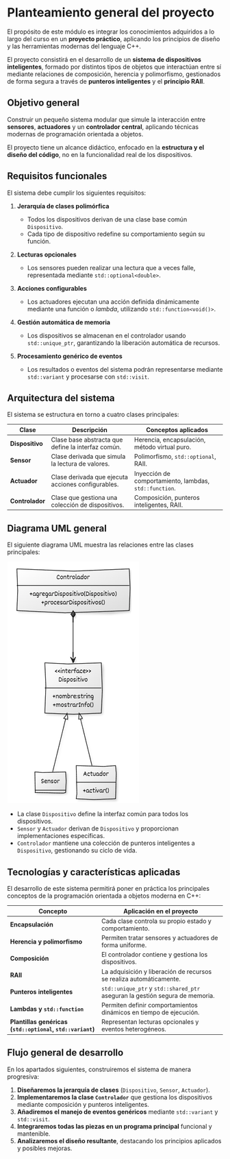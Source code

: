 # Planteamiento general del proyecto

El propósito de este módulo es integrar los conocimientos adquiridos a lo largo del curso en un **proyecto práctico**, aplicando los principios de diseño y las herramientas modernas del lenguaje C++.

El proyecto consistirá en el desarrollo de un **sistema de dispositivos inteligentes**, formado por distintos tipos de objetos que interactúan entre sí mediante relaciones de composición, herencia y polimorfismo, gestionados de forma segura a través de **punteros inteligentes** y el **principio RAII**.

## Objetivo general

Construir un pequeño sistema modular que simule la interacción entre **sensores**, **actuadores** y un **controlador central**, aplicando técnicas modernas de programación orientada a objetos.

El proyecto tiene un alcance didáctico, enfocado en la **estructura y el diseño del código**, no en la funcionalidad real de los dispositivos.


## Requisitos funcionales

El sistema debe cumplir los siguientes requisitos:

1. **Jerarquía de clases polimórfica**

   * Todos los dispositivos derivan de una clase base común `Dispositivo`.
   * Cada tipo de dispositivo redefine su comportamiento según su función.

2. **Lecturas opcionales**

   * Los sensores pueden realizar una lectura que a veces falle, representada mediante `std::optional<double>`.

3. **Acciones configurables**

   * Los actuadores ejecutan una acción definida dinámicamente mediante una función o *lambda*, utilizando `std::function<void()>`.

4. **Gestión automática de memoria**

   * Los dispositivos se almacenan en el controlador usando `std::unique_ptr`, garantizando la liberación automática de recursos.

5. **Procesamiento genérico de eventos**

   * Los resultados o eventos del sistema podrán representarse mediante `std::variant` y procesarse con `std::visit`.

## Arquitectura del sistema

El sistema se estructura en torno a cuatro clases principales:

| Clase           | Descripción                                        | Conceptos aplicados                                    |
| --------------- | -------------------------------------------------- | ------------------------------------------------------ |
| **Dispositivo** | Clase base abstracta que define la interfaz común. | Herencia, encapsulación, método virtual puro.          |
| **Sensor**      | Clase derivada que simula la lectura de valores.   | Polimorfismo, `std::optional`, RAII.                   |
| **Actuador**    | Clase derivada que ejecuta acciones configurables. | Inyección de comportamiento, lambdas, `std::function`. |
| **Controlador** | Clase que gestiona una colección de dispositivos.  | Composición, punteros inteligentes, RAII.              |



## Diagrama UML general

El siguiente diagrama UML muestra las relaciones entre las clases principales:

![uml](img/uml.png)

* La clase `Dispositivo` define la interfaz común para todos los dispositivos.
* `Sensor` y `Actuador` derivan de `Dispositivo` y proporcionan implementaciones específicas.
* `Controlador` mantiene una colección de punteros inteligentes a `Dispositivo`, gestionando su ciclo de vida.

## Tecnologías y características aplicadas

El desarrollo de este sistema permitirá poner en práctica los principales conceptos de la programación orientada a objetos moderna en C++:

| Concepto                                                   | Aplicación en el proyecto                                                    |
| ---------------------------------------------------------- | ---------------------------------------------------------------------------- |
| **Encapsulación**                                          | Cada clase controla su propio estado y comportamiento.                       |
| **Herencia y polimorfismo**                                | Permiten tratar sensores y actuadores de forma uniforme.                     |
| **Composición**                                            | El controlador contiene y gestiona los dispositivos.                         |
| **RAII**                                                   | La adquisición y liberación de recursos se realiza automáticamente.          |
| **Punteros inteligentes**                                  | `std::unique_ptr` y `std::shared_ptr` aseguran la gestión segura de memoria. |
| **Lambdas y `std::function`**                              | Permiten definir comportamientos dinámicos en tiempo de ejecución.           |
| **Plantillas genéricas (`std::optional`, `std::variant`)** | Representan lecturas opcionales y eventos heterogéneos.                      |


## Flujo general de desarrollo

En los apartados siguientes, construiremos el sistema de manera progresiva:

1. **Diseñaremos la jerarquía de clases** (`Dispositivo`, `Sensor`, `Actuador`).
2. **Implementaremos la clase `Controlador`** que gestiona los dispositivos mediante composición y punteros inteligentes.
3. **Añadiremos el manejo de eventos genéricos** mediante `std::variant` y `std::visit`.
4. **Integraremos todas las piezas en un programa principal** funcional y mantenible.
5. **Analizaremos el diseño resultante**, destacando los principios aplicados y posibles mejoras.

